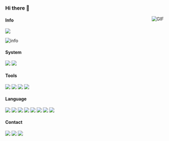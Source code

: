 ### Hi there 👋

<img align="right" alt="GIF" src="https://raw.githubusercontent.com/haoruilee/haoruilee/master/pic/pusheencode.gif" />

#### Info

![](http://antzuhl.cn:4000/get/@xingjiahui.readme)

![info](https://github-readme-stats.vercel.app/api?username=xingjiahui&show_icons=true&count_private=true&hide=prs&theme=default_repocard)

#### System

[![](https://img.shields.io/badge/Windows-2004-0078D6?&logo=Windows&logoColor=ffffff)](https://www.microsoftstore.com.cn/software/windows)
[![](https://img.shields.io/badge/Android-10.0-3DDC84?logo=Android&logoColor=ffffff)](https://developer.android.google.cn/)

#### Tools

[![](https://img.shields.io/badge/IntelliJ%20IDEA-2020.1.2-FE305E?logo=IntelliJ%20IDEA&logoColor=ffffff)](https://www.jetbrains.com/)
[![](https://img.shields.io/badge/WebStorm-2019.3.4-00B3FF?logo=WebStorm&logoColor=\FE305E)](https://www.jetbrains.com/)
[![](https://img.shields.io/badge/PyCharm-2020.1.2-1BD88A?logo=PyCharm&logoColor=ffffff)](https://www.jetbrains.com/)
[![](https://img.shields.io/badge/Microsoft%20Edge%20-%2086.0.622.5-366DBF?logo=Microsoft%20Edge&logoColor=ffffff)](https://www.microsoft.com/zh-cn/edge)

#### Language

[![](https://img.shields.io/badge/-C-A8B9CC?logo=C&logoColor=white)]()
[![](https://img.shields.io/badge/-HTML5-E34F26?logo=html5&logoColor=white)]()
[![](https://img.shields.io/badge/-JavaScript-F7DF1E?logo=javascript&logoColor=white)]()
[![](https://img.shields.io/badge/-css3-1572B6?logo=css3&logoColor=white)]()
[![](https://img.shields.io/badge/-Python3-3776AB?logo=python&logoColor=ffffff)]()
[![](https://img.shields.io/badge/-MySQL-4479A1?logo=mysql&logoColor=white)]()
[![](https://img.shields.io/badge/-Linux-FCC624?logo=Linux&logoColor=white)]()
[![](https://img.shields.io/badge/-Git-F05032?logo=git&logoColor=white)]()

#### Contact

[![](https://img.shields.io/badge/-mail-007396?logo=Gmail&logoColor=ffffff)](admin@mail.plushine.cn)
[![](https://img.shields.io/badge/-Bilibili-007396?logo=Bilibili&logoColor=ffffff)](https://space.bilibili.com/148073456)
[![](https://img.shields.io/badge/-Zhihu-007396?logo=Zhihu&logoColor=ffffff)](https://www.zhihu.com/people/xwnjyd)

